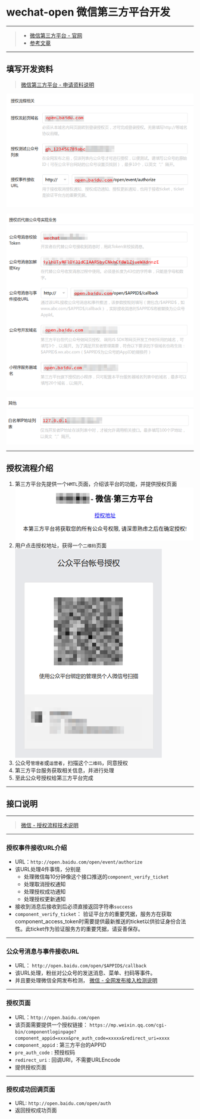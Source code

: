 # wechat-open 微信第三方平台开发

----------
> - [微信第三方平台 - 官网](https://open.weixin.qq.com/cgi-bin/showdocument?action=dir_list&t=resource/res_list&verify=1&lang=zh_CN)
> - [参考文章](http://blog.csdn.net/zhangdaiscott/article/details/48269837)

----------

## 填写开发资料
> [微信第三方平台 - 申请资料说明](https://open.weixin.qq.com/cgi-bin/showdocument?action=dir_list&t=resource/res_list&verify=1&id=open1419318462&token=&lang=zh_CN)

![授权流程相关](./image/01.png)

![授权后代替公众号实现业务](./image/02.png)

![白名单IP地址](./image/03.png)

----------

## 授权流程介绍

 1. 第三方平台先提供一个`HMTL`页面，介绍该平台的功能，并提供授权页面
 ![第三方平台页面](./image/04.png)
 2. 用户点击授权地址，获得一个`二维码`页面
 ![公众平台授权页面](./image/05.png)
 3. 公众号`管理者`或`运营者`，扫描这个`二维码`，同意授权
 4. 第三方平台服务获取相关信息，并进行处理
 5. 至此公众号授权给第三方平台完成

----------
## 接口说明
----------
> [微信 - 授权流程技术说明](https://open.weixin.qq.com/cgi-bin/showdocument?action=dir_list&t=resource/res_list&verify=1&id=open1453779503&token=&lang=zh_CN)

----------
### 授权事件接收URL介绍
 - URL：`http://open.baidu.com/open/event/authorize` 
 - 该URL处理4件事情，分别是
    - 处理微信每10分钟像这个接口推送的`component_verify_ticket` 
    - 处理取消授权通知
    - 处理授权成功通知
    - 处理授权更新通知
 - 接收到消息后接收到后必须直接返回字符串`success`
 - `component_verify_ticket`： 验证平台方的重要凭据，服务方在获取component_access_token时需要提供最新推送的ticket以供验证身份合法性。此ticket作为验证服务方的重要凭据，请妥善保存。

----------
### 公众号消息与事件接收URL
- URL： `http://open.baidu.com/open/$APPID$/callback`
- 该URL处理，粉丝对公众号的发送消息、菜单、扫码等事件。
- 并且要处理微信全网发布检测， [微信 - 全网发布接入检测说明](https://open.weixin.qq.com/cgi-bin/showdocument?action=dir_list&t=resource/res_list&verify=1&id=open1419318611&token=&lang=zh_CN)
 

----------
### 授权页面
- URL：`http://open.baidu.com/open`
- 该页面需要提供一个授权链接：
`https://mp.weixin.qq.com/cgi-bin/componentloginpage?component_appid=xxxx&pre_auth_code=xxxxx&redirect_uri=xxxx`
 - `component_appid` : 第三方平台的APPID
 - `pre_auth_code` : 预授权码
 - `redirect_uri` : 回调URI，不需要URLEncode
 - 提供授权页面

----------
### 授权成功回调页面
- URL: `http://open.baidu.com/open/auth`
- 返回授权成功页面